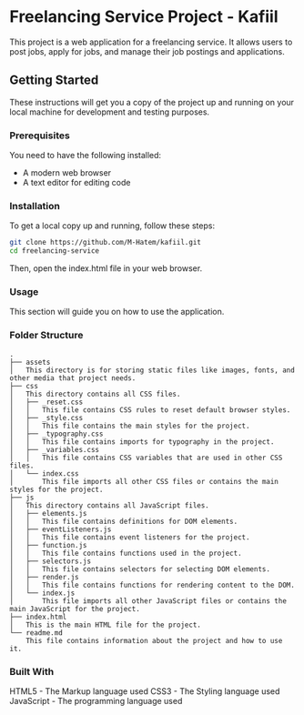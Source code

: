 # Freelancing Service Project - Kafiil

This project is a web application for a freelancing service. It allows users to post jobs, apply for jobs, and manage their job postings and applications.

## Getting Started

These instructions will get you a copy of the project up and running on your local machine for development and testing purposes.

### Prerequisites

You need to have the following installed:

- A modern web browser
- A text editor for editing code

### Installation

To get a local copy up and running, follow these steps:

```bash
git clone https://github.com/M-Hatem/kafiil.git
cd freelancing-service
```

Then, open the index.html file in your web browser.

### Usage

This section will guide you on how to use the application.

### Folder Structure

```
.
├── assets
│   This directory is for storing static files like images, fonts, and other media that project needs.
├── css
│   This directory contains all CSS files.
│   ├── _reset.css
│   │   This file contains CSS rules to reset default browser styles.
│   ├── _style.css
│   │   This file contains the main styles for the project.
│   ├── _typography.css
│   │   This file contains imports for typography in the project.
│   ├── _variables.css
│   │   This file contains CSS variables that are used in other CSS files.
│   └── index.css
│       This file imports all other CSS files or contains the main styles for the project.
├── js
│   This directory contains all JavaScript files.
│   ├── elements.js
│   │   This file contains definitions for DOM elements.
│   ├── eventListeners.js
│   │   This file contains event listeners for the project.
│   ├── function.js
│   │   This file contains functions used in the project.
│   ├── selectors.js
│   │   This file contains selectors for selecting DOM elements.
│   ├── render.js
│   │   This file contains functions for rendering content to the DOM.
│   └── index.js
│       This file imports all other JavaScript files or contains the main JavaScript for the project.
├── index.html
│   This is the main HTML file for the project.
└── readme.md
    This file contains information about the project and how to use it.
```

### Built With

HTML5 - The Markup language used
CSS3 - The Styling language used
JavaScript - The programming language used
